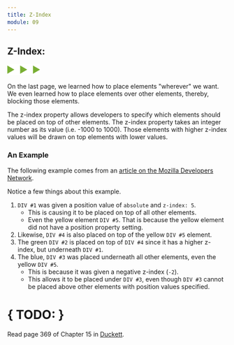 ```yaml
---
title: Z-Index
module: 09
---
```


## Z-Index:
<img src="./../../../img/arrow-divider.svg" style="width: 75px; border: none;" />

On the last page, we learned how to place elements "wherever" we want. We even learned how to place elements over other elements, thereby, blocking those elements.

The z-index property allows developers to specify which elements should be placed on top of other elements. The z-index property takes an integer number as its value (i.e. -1000 to 1000). Those elements with higher z-index values will be drawn on top elements with lower values.

### An Example

The following example comes from an [article on the Mozilla Developers Network](https://developer.mozilla.org/en-US/docs/Web/CSS/CSS_Positioning/Understanding_z_index/Adding_z-index).

Notice a few things about this example.

1. `DIV #1` was given a position value of `absolute` and `z-index: 5`.
    - This is causing it to be placed on top of all other elements.
    - Even the yellow element `DIV #5`. That is because the yellow element did not have a position property setting.
4. Likewise, `DIV #4` is also placed on top of the yellow `DIV #5` element.
5. The green `DIV #2` is placed on top of `DIV #4` since it has a higher z-index, but underneath `DIV #1`.
6. The blue, `DIV #3` was placed underneath all other elements, even the yellow `DIV #5`.
    - This is because it was given a negative z-index (`-2`).
    - This allows it to be placed under `DIV #3`, even though `DIV #3` cannot be placed above other elements with position values specified.

<div class="pen-group">
  <p data-height="600" data-theme-id="30567" data-slug-hash="qVRGZE" data-default-tab="html,css" data-user="Media-Ed-Online" data-embed-version="2" data-pen-title="[Topic-09]  Z-Index" class="codepen"></p>
  <p data-height="400" data-theme-id="30567" data-slug-hash="qVRGZE" data-default-tab="result" data-user="Media-Ed-Online" data-embed-version="2" data-pen-title="[Topic-09]  Z-Index" class="codepen"></p>
  <script async src="https://production-assets.codepen.io/assets/embed/ei.js"></script>
</div>

# { TODO: }
Read page 369 of Chapter 15 in [Duckett](https://github.com/Media-Ed-Online/intro-web-dev/issues/3).
